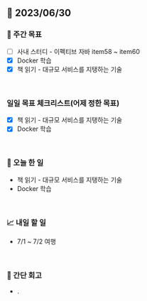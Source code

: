## 📅 2023/06/30


### 👏 주간 목표

- [ ] 사내 스터디 - 이펙티브 자바 item58 ~ item60
- [x] Docker 학습
- [x] 책 읽기 - 대규모 서비스를 지탱하는 기술

<br/>

### 일일 목표 체크리스트(어제 정한 목표)

- [x] 책 읽기 - 대규모 서비스를 지탱하는 기술
- [x] Docker 학습

<br/>

### 💯 오늘 한 일

- 책 읽기 - 대규모 서비스를 지탱하는 기술
- Docker 학습

<br/>

### 📈 내일 할 일

- 7/1 ~ 7/2 여행

<br/>

### 🤔 간단 회고

- .
 
